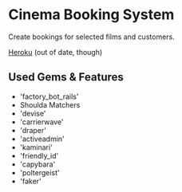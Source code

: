 # Cinema Booking System

Create bookings for selected films and customers.

[Heroku](http://cinema-booking-application.herokuapp.com/) (out of date, though)

## Used Gems & Features
* 'factory_bot_rails'
* Shoulda Matchers
* 'devise'
* 'carrierwave'
* 'draper'
* 'activeadmin'
* 'kaminari'
* 'friendly_id'
* 'capybara'
* 'poltergeist'
* 'faker'
